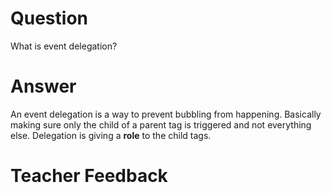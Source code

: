 # Question
What is event delegation?

# Answer

An event delegation is a way to prevent bubbling from happening. Basically making sure only the child of a parent tag is triggered and not everything else. Delegation is giving a **role** to the child tags.

# Teacher Feedback